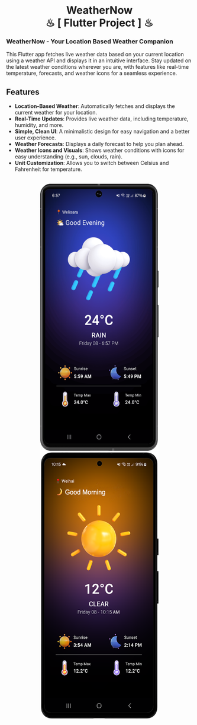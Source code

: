 <h1 align="center" >  WeatherNow <br> ♨ [ Flutter  Project ] ♨</h1>


###  WeatherNow - Your Location Based Weather Companion

This Flutter app fetches live weather data based on your current location using a weather API and displays it in an intuitive interface. Stay updated on the latest weather conditions wherever you are, with features like real-time temperature, forecasts, and weather icons for a seamless experience.

## Features

- **Location-Based Weather**: Automatically fetches and displays the current weather for your location.
- **Real-Time Updates**: Provides live weather data, including temperature, humidity, and more.
- **Simple, Clean UI**: A minimalistic design for easy navigation and a better user experience.
- **Weather Forecasts**: Displays a daily forecast to help you plan ahead.
- **Weather Icons and Visuals**: Shows weather conditions with icons for easy understanding (e.g., sun, clouds, rain).
- **Unit Customization**: Allows you to switch between Celsius and Fahrenheit for temperature.

<br>

<div align="center">

<img src="./_archive/screenshots/screen_home.png" width="320" height="720" />
<img src="./_archive/screenshots/screen_home_clear.png" width="320" height="720" />
<br>

</div>